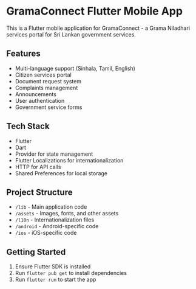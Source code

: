 # GramaConnect Flutter Mobile App

This is a Flutter mobile application for GramaConnect - a Grama Niladhari services portal for Sri Lankan government services.

## Features
- Multi-language support (Sinhala, Tamil, English)
- Citizen services portal
- Document request system
- Complaints management
- Announcements
- User authentication
- Government service forms

## Tech Stack
- Flutter
- Dart
- Provider for state management
- Flutter Localizations for internationalization
- HTTP for API calls
- Shared Preferences for local storage

## Project Structure
- `/lib` - Main application code
- `/assets` - Images, fonts, and other assets
- `/l10n` - Internationalization files
- `/android` - Android-specific code
- `/ios` - iOS-specific code

## Getting Started
1. Ensure Flutter SDK is installed
2. Run `flutter pub get` to install dependencies
3. Run `flutter run` to start the app
